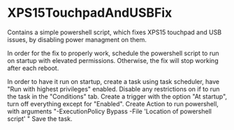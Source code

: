 # XPS15TouchpadAndUSBFix
Contains a simple powershell script, which fixes XPS15 touchpad and USB issues, by disabling power managment on them.

In order for the fix to properly work, schedule the powershell script to run on startup with elevated permissions. Otherwise, the fix will stop working after each reboot.

In order to have it run on startup, create a task using task scheduler, have "Run with highest privileges" enabled. Disable any restrictions on if to run the task in the "Conditions" tab.
Create a trigger with the option "At startup", turn off everything except for "Enabled". Create Action to run powershell, with arguments "-ExecutionPolicy Bypass -File 'Location of powershell script' "
Save the task.
